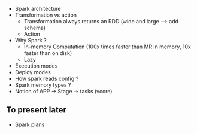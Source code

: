 - Spark architecture
- Transformation vs action 
  - Transformation always returns an RDD (wide and large --> add schema)
  - Action    
- Why Spark ?
  - In-memory Computation (100x times faster than MR in memory, 10x faster than on disk)
  - Lazy   
- Execution modes 
- Deploy modes
- How spark reads config ?
- Spark memory types ? 
- Notion of APP -> Stage -> tasks (vcore)


## To present later
  - Spark plans
